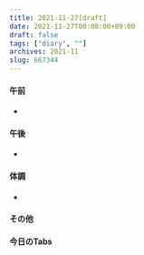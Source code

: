 ```yaml
---
title: 2021-11-27[draft]
date: 2021-11-27T00:00:00+09:00
draft: false
tags: ["diary", ""]
archives: 2021-11
slug: 667344
---
```

#### 午前
- 
#### 午後
- 
#### 体調
- 
#### その他
#### 今日のTabs